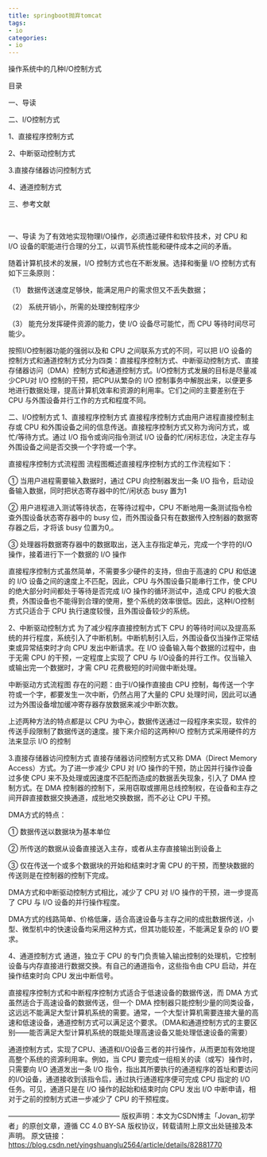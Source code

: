 ```yaml
---
title: springboot抛弃tomcat
tags:
- io
categories:
- io
---
```


操作系统中的几种I/O控制方式

目录

一、导读

二、I/O控制方式

1、直接程序控制方式

2、中断驱动控制方式

3.直接存储器访问控制方式

4、通道控制方式

三、参考文献

 

一、导读
为了有效地实现物理I/O操作，必须通过硬件和软件技术，对 CPU 和 I/O 设备的职能进行合理的分工，以调节系统性能和硬件成本之间的矛盾。

随着计算机技术的发展，I/O 控制方式也在不断发展。选择和衡量 I/O 控制方式有如下三条原则：

（1） 数据传送速度足够快，能满足用户的需求但又不丢失数据；

（2） 系统开销小，所需的处理控制程序少

（3） 能充分发挥硬件资源的能力，使 I/O 设备尽可能忙，而 CPU 等待时间尽可能少。

按照I/O控制器功能的强弱以及和 CPU 之间联系方式的不同，可以把 I/O 设备的控制方式和通道控制方式分为四类：直接程序控制方式、中断驱动控制方式、直接存储器访问（DMA）控制方式和通道控制方式。I/O控制方式发展的目标是尽量减少CPU对 I/O 控制的干预，把CPU从繁杂的 I/O 控制事务中解脱出来，以便更多地进行数据处理，提高计算机效率和资源的利用率。它们之间的主要差别在于 CPU 与外围设备并行工作的方式和程度不同。

二、I/O控制方式
1、直接程序控制方式
直接程序控制方式由用户进程直接控制主存或 CPU 和外围设备之间的信息传送。直接程序控制方式又称为询问方式，或忙/等待方式。通过 I/O 指令或询问指令测试 I/O 设备的忙/闲标志位，决定主存与外围设备之间是否交换一个字符或一个字。


直接程序控制方式流程图
流程图概述直接程序控制方式的工作流程如下：

① 当用户进程需要输入数据时，通过 CPU 向控制器发出一条 I/O 指令，启动设备输入数据，同时把状态寄存器中的忙/闲状态 busy 置为1

② 用户进程进入测试等待状态，在等待过程中，CPU 不断地用一条测试指令检查外围设备状态寄存器中的 busy 位，而外围设备只有在数据传入控制器的数据寄存器之后，才将该 busy 位置为0,。

③ 处理器将数据寄存器中的数据取出，送入主存指定单元，完成一个字符的I/O操作，接着进行下一个数据的 I/O 操作

直接程序控制方式虽然简单，不需要多少硬件的支持，但由于高速的 CPU 和低速的 I/O 设备之间的速度上不匹配，因此，CPU 与外围设备只能串行工作，使 CPU 的绝大部分时间都处于等待是否完成 I/O 操作的循环测试中，造成 CPU 的极大浪费，外围设备也不能得到合理的使用，整个系统的效率很低。因此，这种I/O控制方式只适合于 CPU 执行速度较慢，且外围设备较少的系统。

2、中断驱动控制方式
为了减少程序直接控制方式下 CPU 的等待时间以及提高系统的并行程度，系统引入了中断机制。中断机制引入后，外围设备仅当操作正常结束或异常结束时才向 CPU 发出中断请求。在 I/O 设备输入每个数据的过程中，由于无需 CPU 的干预，一定程度上实现了 CPU 与 I/O设备的并行工作。仅当输入或输出完一个数据时，才需 CPU 花费极短的时间做中断处理。


中断驱动方式流程图
存在的问题：由于I/O操作直接由 CPU 控制，每传送一个字符或一个字，都要发生一次中断，仍然占用了大量的 CPU 处理时间，因此可以通过为外围设备增加缓冲寄存器存放数据来减少中断次数。

上述两种方法的特点都是以 CPU 为中心，数据传送通过一段程序来实现，软件的传送手段限制了数据传送的速度。接下来介绍的这两种I/O 控制方式采用硬件的方法来显示 I/O 的控制

3.直接存储器访问控制方式
直接存储器访问控制方式又称 DMA（Direct Memory Access）方式。为了进一步减少 CPU 对 I/O 操作的干预，防止因并行操作设备过多使 CPU 来不及处理或因速度不匹配而造成的数据丢失现象，引入了 DMA 控制方式。在 DMA 控制器的控制下，采用窃取或挪用总线控制权，在设备和主存之间开辟直接数据交换通道，成批地交换数据，而不必让 CPU 干预。

DMA方式的特点：

① 数据传送以数据块为基本单位

② 所传送的数据从设备直接送入主存，或者从主存直接输出到设备上

③ 仅在传送一个或多个数据块的开始和结束时才需 CPU 的干预，而整块数据的传送则是在控制器的控制下完成。

DMA方式和中断驱动控制方式相比，减少了 CPU 对 I/O 操作的干预，进一步提高了 CPU 与 I/O 设备的并行操作程度。

DMA方式的线路简单、价格低廉，适合高速设备与主存之间的成批数据传送，小型、微型机中的快速设备均采用这种方式，但其功能较差，不能满足复杂的 I/O 要求。

4、通道控制方式
通道，独立于 CPU 的专门负责输入输出控制的处理机，它控制设备与内存直接进行数据交换。有自己的通道指令，这些指令由 CPU 启动，并在操作结束时向 CPU 发出中断信号。

直接程序控制方式和中断程序控制方式适合于低速设备的数据传送，而 DMA 方式虽然适合于高速设备的数据传送，但一个 DMA 控制器只能控制少量的同类设备，这远远不能满足大型计算机系统的需要。通常，一个大型计算机需要连接大量的高速和低速设备，通道控制方式可以满足这个要求。（DMA和通道控制方式的主要区别——能否满足大型计算机系统的既能处理高速设备又能处理低速设备的需要）

通道控制方式，实现了CPU、通道和I/O设备三者的并行操作，从而更加有效地提高整个系统的资源利用率。例如，当 CPU 要完成一组相关的读（或写）操作时，只需要向 I/O 通道发出一条 I/O 指令，指出其所要执行的通道程序的首址和要访问的I/O设备，通道接收到该指令后，通过执行通道程序便可完成 CPU 指定的 I/O 任务。可见，通道只是在 I/O 操作的起始和结束时向 CPU 发出 I/O 中断申请，相对于之前的控制方式进一步减少了 CPU 的干预程度。


————————————————
版权声明：本文为CSDN博主「Jovan_初学者」的原创文章，遵循 CC 4.0 BY-SA 版权协议，转载请附上原文出处链接及本声明。
原文链接：https://blog.csdn.net/yingshuanglu2564/article/details/82881770